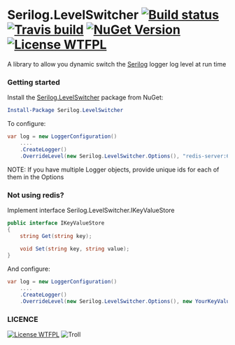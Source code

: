 # Serilog.LevelSwitcher [![Build status](https://ci.appveyor.com/api/projects/status/hh9gymy0n6tne46j?svg=true)](https://ci.appveyor.com/project/serilog/serilog-level-switcher) [![Travis build](https://travis-ci.org/serilog/serilog-level-switcher.svg)](https://travis-ci.org/serilog/serilog-level-switcher) [![NuGet Version](http://img.shields.io/nuget/v/Serilog.LevelSwitcher.svg?style=flat)](https://www.nuget.org/packages/Serilog.LevelSwitcher/) [![License WTFPL](https://img.shields.io/badge/licence-WTFPL-green.svg)](http://sam.zoy.org/wtfpl/COPYING)

A library to allow you dynamic switch the [Serilog](https://serilog.net) logger log level at run time

### Getting started

Install the [Serilog.LevelSwitcher](https://www.nuget.org/packages/Serilog.LevelSwitcher/) package from NuGet:

```powershell
Install-Package Serilog.LevelSwitcher
```

To configure:

```csharp
var log = new LoggerConfiguration()
    ....
    .CreateLogger()
    .OverrideLevel(new Serilog.LevelSwitcher.Options(), "redis-server:6379");
```

NOTE: If you have multiple Logger objects, provide unique ids for each of them in the Options

### Not using redis?

Implement interface Serilog.LevelSwitcher.IKeyValueStore

```csharp
public interface IKeyValueStore
{	
    string Get(string key);
	
    void Set(string key, string value);
}
```

And configure:
```csharp
var log = new LoggerConfiguration()
    ....
    .CreateLogger()
    .OverrideLevel(new Serilog.LevelSwitcher.Options(), new YourKeyValueStoreImplementation());
```

### LICENCE
[![License WTFPL](https://img.shields.io/badge/licence-WTFPL-green.svg)](http://sam.zoy.org/wtfpl/COPYING) ![Troll](http://i40.tinypic.com/2m4vl2x.jpg) 